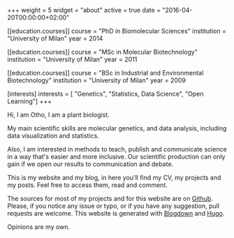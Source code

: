 +++
weight = 5
widget = "about"
active = true
date = "2016-04-20T00:00:00+02:00"

[[education.courses]]
    course = "PhD in Biomolecular Sciences"
    institution = "University of Milan"
    year = 2014

[[education.courses]]
    course = "MSc in Molecular Biotechnology"
    institution = "University of Milan"
    year = 2011
    
[[education.courses]]
    course = "BSc in Industrial and Environmental Biotechnology"
    institution = "University of Milan"
    year = 2009

[interests]
  interests = [
  "Genetics",
  "Statistics, Data Science",
  "Open Learning"]
+++

Hi, I am Otho, I am a plant biologist.

My main scientific skills are molecular genetics, and data analysis, including data visualization and statistics.

Also, I am interested in methods to teach, publish and communicate science in a way that's easier and more inclusive. Our scientific production can only gain if we open our results to communication and debate.

This is my website and my blog, in here you'll find my CV, my projects and my posts. Feel free to access them, read and comment.

The sources for most of my projects and for this website are on [Github](https://github.com/othomantegazza). Please, if you notice any issue or typo, or if you have any suggestion, pull requests are welcome.  This website is generated with [Blogdown](https://bookdown.org/yihui/blogdown/) and [Hugo](http://gohugo.io/).

Opinions are my own.

